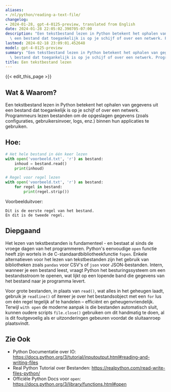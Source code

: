 ```yaml
---
aliases:
- /nl/python/reading-a-text-file/
changelog:
- 2024-01-28, gpt-4-0125-preview, translated from English
date: 2024-01-28 22:05:02.390705-07:00
description: "Een tekstbestand lezen in Python betekent het ophalen van gegevens uit\
  \ een bestand dat toegankelijk is op je schijf of over een netwerk. Programmeurs\u2026"
lastmod: 2024-02-18 23:09:01.452648
model: gpt-4-0125-preview
summary: "Een tekstbestand lezen in Python betekent het ophalen van gegevens uit een\
  \ bestand dat toegankelijk is op je schijf of over een netwerk. Programmeurs\u2026"
title: Een tekstbestand lezen
---
```


{{< edit_this_page >}}

## Wat & Waarom?
Een tekstbestand lezen in Python betekent het ophalen van gegevens uit een bestand dat toegankelijk is op je schijf of over een netwerk. Programmeurs lezen bestanden om de opgeslagen gegevens (zoals configuraties, gebruikersinvoer, logs, enz.) binnen hun applicaties te gebruiken.

## Hoe:
```python
# Het hele bestand in één keer lezen
with open('voorbeeld.txt', 'r') as bestand:
    inhoud = bestand.read()
    print(inhoud)

# Regel voor regel lezen
with open('voorbeeld.txt', 'r') as bestand:
    for regel in bestand:
        print(regel.strip())
```

Voorbeelduitvoer:
```
Dit is de eerste regel van het bestand.
En dit is de tweede regel.
```

## Diepgaand
Het lezen van tekstbestanden is fundamenteel - en bestaat al sinds de vroege dagen van het programmeren. Python's eenvoudige `open` functie heeft zijn wortels in de C-standaardbibliotheekfunctie `fopen`. Enkele alternatieven voor het lezen van tekstbestanden zijn het gebruik van bibliotheken zoals `pandas` voor CSV's of `json` voor JSON-bestanden. Intern, wanneer je een bestand leest, vraagt Python het besturingssysteem om een bestandsstroom te openen, wat lijkt op een lopende band die gegevens van het bestand naar je programma levert.

Voor grote bestanden, in plaats van `read()`, wat alles in het geheugen laadt, gebruik je `readline()` of itereer je over het bestandsobject met een `for` lus om één regel tegelijk af te handelen – efficiënt en geheugenvriendelijk. Terwijl `with open` de moderne aanpak is die bestanden automatisch sluit, kunnen oudere scripts `file.close()` gebruiken om dit handmatig te doen, al is dit foutgevoelig als er uitzonderingen gebeuren voordat de sluitaanroep plaatsvindt.

## Zie Ook
- Python Documentatie over IO: https://docs.python.org/3/tutorial/inputoutput.html#reading-and-writing-files
- Real Python Tutorial over Bestanden: https://realpython.com/read-write-files-python/
- Officiële Python Docs voor `open`: https://docs.python.org/3/library/functions.html#open
